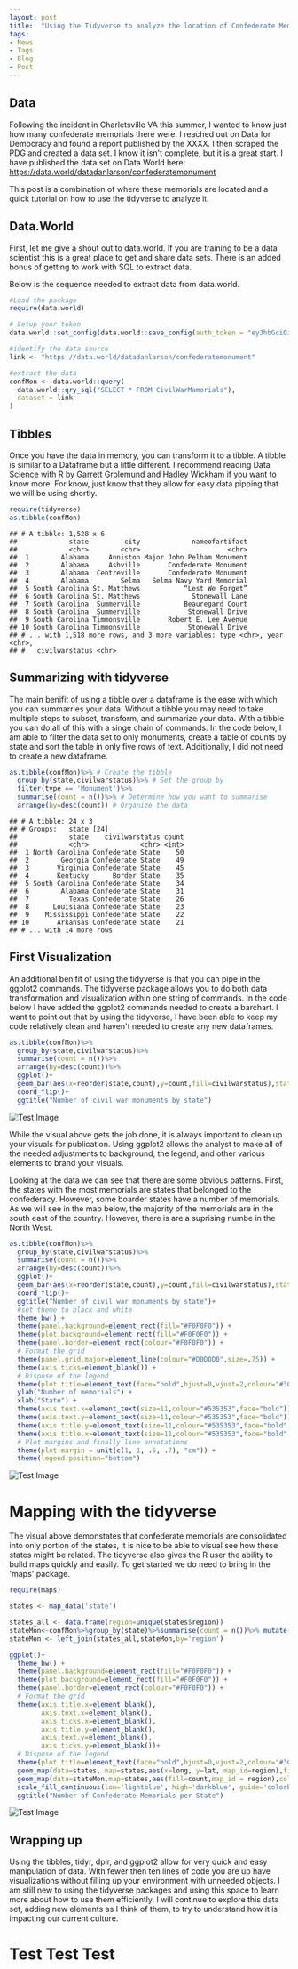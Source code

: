 ```yaml
---
layout: post
title:  "Using the Tidyverse to analyze the location of Confederate Memorials"
tags:
- News
- Tags
- Blog
- Post
---
```


Data
----

Following the incident in Charletsville VA this summer, I wanted to know just how many confederate memorials there were. I reached out on Data for Democracy and found a report published by the XXXX. I then scraped the PDG and created a data set. I know it isn't complete, but it is a great start. I have published the data set on Data.World here: <https://data.world/datadanlarson/confederatemonument>

This post is a combination of where these memorials are located and a quick tutorial on how to use the tidyverse to analyze it.

Data.World
----------

First, let me give a shout out to data.world. If you are training to be a data scientist this is a great place to get and share data sets. There is an added bonus of getting to work with SQL to extract data.

Below is the sequence needed to extract data from data.world.

``` r
#Load the package
require(data.world)

# Setup your token
data.world::set_config(data.world::save_config(auth_token = "eyJhbGciOiJIUzUxMiJ9.eyJzdWIiOiJwcm9kLXVzZXItY2xpZW50OmRhdGFkYW5sYXJzb24iLCJpc3MiOiJhdXRob3JpdHk6ZGF0YWRvdHdvcmxkOjowQkYwRUJEMy0yREU3LTQ5RkItQjg3Qi1BRDAzMDU3QkI4OUUiLCJpYXQiOjE1MDQyNzIyOTAsInJvbGUiOlsidXNlcl9hcGlfd3JpdGUiLCJ1c2VyX2FwaV9yZWFkIiwidXNlcl9hcGlfYWRtaW4iLCJ1c2VyIl0sImV4cCI6MTUwOTQ1NjI5MCwiZ2VuZXJhbC1wdXJwb3NlIjp0cnVlLCJhdXRob3JpdHlpZHMiOlsiZGF0YWRvdHdvcmxkIl19.sOUQniICy1MaLyIe2nIf4ADjRkkciXF_0eKFegjtqwU72pRsC1gWxHFxmXgMqYbYTf1P54KMnpQmicz4OR4c0A"))

#identify the data source
link <- "https://data.world/datadanlarson/confederatemonument"

#extract the data
confMon <- data.world::query(
  data.world::qry_sql("SELECT * FROM CivilWarMamorials"),
  dataset = link
)
```

Tibbles
-------

Once you have the data in memory, you can transform it to a tibble. A tibble is similar to a Dataframe but a little different. I recommend reading Data Science with R by Garrett Grolemund and Hadley Wickham if you want to know more. For know, just know that they allow for easy data pipping that we will be using shortly.

``` r
require(tidyverse)
as.tibble(confMon)
```

    ## # A tibble: 1,528 x 6
    ##             state         city             nameofartifact
    ##             <chr>        <chr>                      <chr>
    ##  1        Alabama     Anniston Major John Pelham Monument
    ##  2        Alabama     Ashville       Confederate Monument
    ##  3        Alabama  Centreville       Confederate Monument
    ##  4        Alabama        Selma   Selma Navy Yard Memorial
    ##  5 South Carolina St. Matthews           “Lest We Forget”
    ##  6 South Carolina St. Matthews             Stonewall Lane
    ##  7 South Carolina  Summerville           Beauregard Court
    ##  8 South Carolina  Summerville            Stonewall Drive
    ##  9 South Carolina Timmonsville       Robert E. Lee Avenue
    ## 10 South Carolina Timmonsville            Stonewall Drive
    ## # ... with 1,518 more rows, and 3 more variables: type <chr>, year <chr>,
    ## #   civilwarstatus <chr>

Summarizing with tidyverse
--------------------------

The main benifit of using a tibble over a dataframe is the ease with which you can summarries your data. Without a tibble you may need to take multiple steps to subset, transform, and summarize your data. With a tibble you can do all of this with a singe chain of commands. In the code below, I am able to filter the data set to only monuments, create a table of counts by state and sort the table in only five rows of text. Additionally, I did not need to create a new dataframe.

``` r
as.tibble(confMon)%>% # Create the tibble
  group_by(state,civilwarstatus)%>% # Set the group by
  filter(type == 'Monument')%>%
  summarise(count = n())%>% # Determine how you want to summarise
  arrange(by=desc(count)) # Organize the data
```

    ## # A tibble: 24 x 3
    ## # Groups:   state [24]
    ##             state    civilwarstatus count
    ##             <chr>             <chr> <int>
    ##  1 North Carolina Confederate State    50
    ##  2        Georgia Confederate State    49
    ##  3       Virginia Confederate State    45
    ##  4       Kentucky      Border State    35
    ##  5 South Carolina Confederate State    34
    ##  6        Alabama Confederate State    31
    ##  7          Texas Confederate State    26
    ##  8      Louisiana Confederate State    23
    ##  9    Mississippi Confederate State    22
    ## 10       Arkansas Confederate State    21
    ## # ... with 14 more rows

First Visualization
-------------------

An additional benifit of using the tidyverse is that you can pipe in the ggplot2 commands. The tidyverse package allows you to do both data transformation and visualization within one string of commands. In the code below I have added the ggplot2 commands needed to create a barchart. I want to point out that by using the tidyverse, I have been able to keep my code relatively clean and haven't needed to create any new dataframes.

``` r
as.tibble(confMon)%>%
  group_by(state,civilwarstatus)%>%
  summarise(count = n())%>%
  arrange(by=desc(count))%>%
  ggplot()+
  geom_bar(aes(x=reorder(state,count),y=count,fill=civilwarstatus),stat = 'identity')+
  coord_flip()+
  ggtitle("Number of civil war monuments by state")
```

<p><img src="http://danlarson.io/static/img/unnamed-chunk-2-1.png" alt="Test Image" /></p>


While the visual above gets the job done, it is always important to clean up your visuals for publication. Using ggplot2 allows the analyst to make all of the needed adjustments to background, the legend, and other various elements to brand your visuals.

Looking at the data we can see that there are some obvious patterns. First, the states with the most memorials are states that belonged to the confederacy. However, some boarder states have a number of memorials. As we will see in the map below, the majority of the memorials are in the south east of the country. However, there is are a suprising numbe in the North West.

``` r
as.tibble(confMon)%>%
  group_by(state,civilwarstatus)%>%
  summarise(count = n())%>%
  arrange(by=desc(count))%>%
  ggplot()+
  geom_bar(aes(x=reorder(state,count),y=count,fill=civilwarstatus),stat = 'identity')+
  coord_flip()+
  ggtitle("Number of civil war monuments by state")+
  #set theme to black and white
  theme_bw() +
  theme(panel.background=element_rect(fill="#F0F0F0")) +
  theme(plot.background=element_rect(fill="#F0F0F0")) +
  theme(panel.border=element_rect(colour="#F0F0F0")) +
  # Format the grid
  theme(panel.grid.major=element_line(colour="#D0D0D0",size=.75)) +
  theme(axis.ticks=element_blank()) +
  # Dispose of the legend
  theme(plot.title=element_text(face="bold",hjust=0,vjust=2,colour="#3C3C3C",size=14)) +
  ylab("Number of memorials") +
  xlab("State") +
  theme(axis.text.x=element_text(size=11,colour="#535353",face="bold")) +
  theme(axis.text.y=element_text(size=11,colour="#535353",face="bold")) +
  theme(axis.title.y=element_text(size=11,colour="#535353",face="bold",vjust=1.5)) +
  theme(axis.title.x=element_text(size=11,colour="#535353",face="bold",vjust=-.5)) +
  # Plot margins and finally line annotations
  theme(plot.margin = unit(c(1, 1, .5, .7), "cm")) +
  theme(legend.position="bottom")
```

<p><img src="http://danlarson.io/static/img/unnamed-chunk-3-1.png" alt="Test Image" /></p>


Mapping with the tidyverse
==========================

The visual above demonstates that confederate memorials are consolidated into only portion of the states, it is nice to be able to visual see how these states might be related. The tidyverse also gives the R user the ability to build maps quickly and easily. To get started we do need to bring in the 'maps' package.

``` r
require(maps)

states <- map_data('state')

states_all <- data.frame(region=unique(states$region))
stateMon<-confMon%>%group_by(state)%>%summarise(count = n())%>% mutate(region=tolower(state))
stateMon <- left_join(states_all,stateMon,by='region')

ggplot()+
  theme_bw() +
  theme(panel.background=element_rect(fill="#F0F0F0")) +
  theme(plot.background=element_rect(fill="#F0F0F0")) +
  theme(panel.border=element_rect(colour="#F0F0F0")) +
  # Format the grid
  theme(axis.title.x=element_blank(),
        axis.text.x=element_blank(),
        axis.ticks.x=element_blank(),
        axis.title.y=element_blank(),
        axis.text.y=element_blank(),
        axis.ticks.y=element_blank())+
  # Dispose of the legend
  theme(plot.title=element_text(face="bold",hjust=0,vjust=2,colour="#3C3C3C",size=14))+
  geom_map(data=states, map=states,aes(x=long, y=lat, map_id=region),fill="#ffffff", color="#ffffff", size=0.15) +
  geom_map(data=stateMon,map=states,aes(fill=count,map_id = region),color="#ffffff", size=0.15) +
  scale_fill_continuous(low='lightblue', high='darkblue', guide='colorbar')+
  ggtitle("Number of Confederate Memorials per State")
```

<p><img src="http://danlarson.io/static/img/unnamed-chunk-4-1.png" alt="Test Image" /></p>

Wrapping up
-----------

Using the tibbles, tidyr, dplr, and ggplot2 allow for very quick and easy manipulation of data. With fewer then ten lines of code you are up have visualizations without filling up your environment with unneeded objects. I am still new to using the tidyverse packages and using this space to learn more about how to use them efficiently. I will continue to explore this data set, adding new elements as I think of them, to try to understand how it is impacting our current culture.




# Test Test Test
